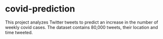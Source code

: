 # covid-prediction
This project analyzes Twitter tweets to predict an increase in the number of weekly covid cases. 
The dataset contains 80,000 tweets, their location and time tweeted.
